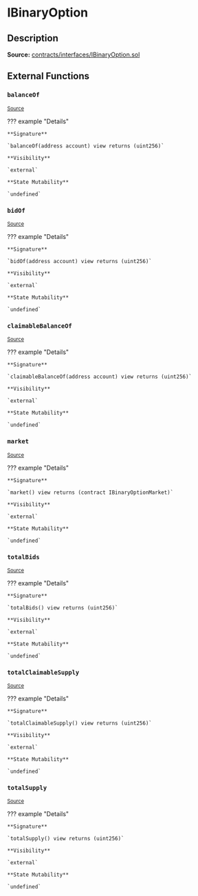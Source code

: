 # IBinaryOption

## Description

**Source:** [contracts/interfaces/IBinaryOption.sol](https://github.com/Synthetixio/synthetix/tree/v2.39.0-alpha/contracts/interfaces/IBinaryOption.sol)

## External Functions

### `balanceOf`

<sub>[Source](https://github.com/Synthetixio/synthetix/tree/v2.39.0-alpha/contracts/interfaces/IBinaryOption.sol#L17)</sub>

??? example "Details"

    **Signature**

    `balanceOf(address account) view returns (uint256)`

    **Visibility**

    `external`

    **State Mutability**

    `undefined`

### `bidOf`

<sub>[Source](https://github.com/Synthetixio/synthetix/tree/v2.39.0-alpha/contracts/interfaces/IBinaryOption.sol#L13)</sub>

??? example "Details"

    **Signature**

    `bidOf(address account) view returns (uint256)`

    **Visibility**

    `external`

    **State Mutability**

    `undefined`

### `claimableBalanceOf`

<sub>[Source](https://github.com/Synthetixio/synthetix/tree/v2.39.0-alpha/contracts/interfaces/IBinaryOption.sol#L21)</sub>

??? example "Details"

    **Signature**

    `claimableBalanceOf(address account) view returns (uint256)`

    **Visibility**

    `external`

    **State Mutability**

    `undefined`

### `market`

<sub>[Source](https://github.com/Synthetixio/synthetix/tree/v2.39.0-alpha/contracts/interfaces/IBinaryOption.sol#L11)</sub>

??? example "Details"

    **Signature**

    `market() view returns (contract IBinaryOptionMarket)`

    **Visibility**

    `external`

    **State Mutability**

    `undefined`

### `totalBids`

<sub>[Source](https://github.com/Synthetixio/synthetix/tree/v2.39.0-alpha/contracts/interfaces/IBinaryOption.sol#L15)</sub>

??? example "Details"

    **Signature**

    `totalBids() view returns (uint256)`

    **Visibility**

    `external`

    **State Mutability**

    `undefined`

### `totalClaimableSupply`

<sub>[Source](https://github.com/Synthetixio/synthetix/tree/v2.39.0-alpha/contracts/interfaces/IBinaryOption.sol#L23)</sub>

??? example "Details"

    **Signature**

    `totalClaimableSupply() view returns (uint256)`

    **Visibility**

    `external`

    **State Mutability**

    `undefined`

### `totalSupply`

<sub>[Source](https://github.com/Synthetixio/synthetix/tree/v2.39.0-alpha/contracts/interfaces/IBinaryOption.sol#L19)</sub>

??? example "Details"

    **Signature**

    `totalSupply() view returns (uint256)`

    **Visibility**

    `external`

    **State Mutability**

    `undefined`
